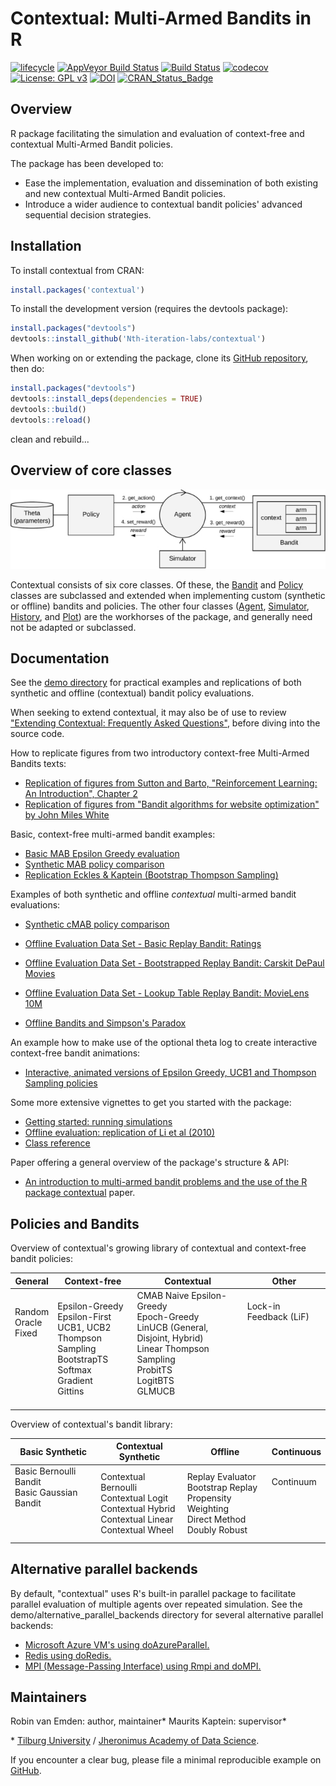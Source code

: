 Contextual: Multi-Armed Bandits in R
====================================

[![lifecycle](https://img.shields.io/badge/lifecycle-maturing-blue.svg?style=flat)](https://tidyverse.org/lifecycle/#maturing) [![AppVeyor Build Status](https://ci.appveyor.com/api/projects/status/github/Nth-iteration-labs/contextual?branch=master&svg=true)](https://ci.appveyor.com/project/robinvanemden/contextual) [![Build Status](https://travis-ci.org/Nth-iteration-labs/contextual.svg?branch=master)](https://travis-ci.org/Nth-iteration-labs/contextual) [![codecov](https://codecov.io/gh/Nth-iteration-labs/contextual/branch/master/graph/badge.svg)](https://codecov.io/gh/Nth-iteration-labs/contextual)[![License: GPL v3](https://img.shields.io/badge/License-GPL%20v3-green.svg)](https://www.gnu.org/licenses/gpl-3.0) [![DOI](https://zenodo.org/badge/114037654.svg)](https://zenodo.org/badge/latestdoi/114037654) [![CRAN\_Status\_Badge](https://www.r-pkg.org/badges/version/contextual)](https://cran.r-project.org/package=contextual) 

<!--
* [AppVeyor: passing](https://ci.appveyor.com/project/robinvanemden/contextual)
* [Travis CI: passing](https://travis-ci.org/Nth-iteration-labs/contextual)
* [Codecov: 96% coverage](https://codecov.io/gh/Nth-iteration-labs/contextual)
-->

Overview
--------

R package facilitating the simulation and evaluation of context-free and contextual Multi-Armed Bandit policies.

The package has been developed to:

* Ease the implementation, evaluation and dissemination of both existing and new contextual Multi-Armed Bandit policies. 
* Introduce a wider audience to contextual bandit policies' advanced sequential decision strategies.

Installation
------------

To install contextual from CRAN:

```R
install.packages('contextual')
```

To install the development version (requires the devtools package):

```R
install.packages("devtools")
devtools::install_github('Nth-iteration-labs/contextual')
```

When working on or extending the package, clone its [GitHub repository](https://github.com/Nth-iteration-labs/contextual), then do:

```R
install.packages("devtools")
devtools::install_deps(dependencies = TRUE)
devtools::build()
devtools::reload()
```

clean and rebuild...

Overview of core classes
------------------------

![](man/figures/cmab_all_medium.jpg)

Contextual consists of six core classes. Of these, the [Bandit](https://github.com/Nth-iteration-labs/contextual/blob/master/R/bandit.R) and [Policy](https://github.com/Nth-iteration-labs/contextual/blob/master/R/policy.R) classes are subclassed and extended when implementing custom (synthetic or offline) bandits and policies. The other four classes ([Agent](https://github.com/Nth-iteration-labs/contextual/blob/master/R/agent.R), [Simulator](https://github.com/Nth-iteration-labs/contextual/blob/master/R/simulator.R), [History](https://github.com/Nth-iteration-labs/contextual/blob/master/R/history.R), and [Plot](https://github.com/Nth-iteration-labs/contextual/blob/master/R/plot.R)) are the workhorses of the package, and generally need not be adapted or subclassed.

Documentation
-------------

See the [demo directory](https://github.com/Nth-iteration-labs/contextual/tree/master/demo) for practical examples and replications of both synthetic and offline (contextual) bandit policy evaluations. 

When seeking to extend contextual, it may also be of use to review ["Extending Contextual: Frequently Asked Questions"](https://nth-iteration-labs.github.io/contextual/articles/only_pkgdown/faq.html), before diving into the source code.

How to replicate figures from two introductory context-free Multi-Armed Bandits texts:

* [Replication of figures from Sutton and Barto, "Reinforcement Learning: An Introduction", Chapter 2](https://nth-iteration-labs.github.io/contextual/articles/sutton_barto.html)
* [Replication of figures from "Bandit algorithms for website optimization" by John Miles White](https://nth-iteration-labs.github.io/contextual/articles/website_optimization.html)

Basic, context-free multi-armed bandit examples:

* [Basic MAB Epsilon Greedy evaluation](https://nth-iteration-labs.github.io/contextual/articles/epsilongreedy.html)
* [Synthetic MAB policy comparison](https://nth-iteration-labs.github.io/contextual/articles/mabs.html)
* [Replication Eckles & Kaptein (Bootstrap Thompson Sampling)](https://nth-iteration-labs.github.io/contextual/articles/eckles_kaptein.html)

Examples of both synthetic and offline *contextual* multi-armed bandit evaluations:

* [Synthetic cMAB policy comparison](https://nth-iteration-labs.github.io/contextual/articles/cmabs.html)

* [Offline Evaluation Data Set - Basic Replay Bandit: Ratings](https://nth-iteration-labs.github.io/contextual/articles/cmabsoffline.html)
* [Offline Evaluation Data Set - Bootstrapped Replay Bandit: Carskit DePaul Movies](https://nth-iteration-labs.github.io/contextual/articles/offline_depaul_movies.html)
* [Offline Evaluation Data Set - Lookup Table Replay Bandit: MovieLens 10M](https://nth-iteration-labs.github.io/contextual/articles/ml10m.html) 

* [Offline Bandits and Simpson's Paradox](https://nth-iteration-labs.github.io/contextual/articles/simpsons.html)

An example how to make use of the optional theta log to create interactive context-free bandit animations:

* [Interactive, animated versions of Epsilon Greedy, UCB1 and Thompson Sampling policies](https://pavlov.tech/2019/03/02/animated-multi-armed-bandit-policies/)

Some more extensive vignettes to get you started with the package:

* [Getting started: running simulations](https://nth-iteration-labs.github.io/contextual/articles/introduction.html)
* [Offline evaluation: replication of Li et al (2010)](https://nth-iteration-labs.github.io/contextual/articles/replication.html)
* [Class reference](https://nth-iteration-labs.github.io/contextual/reference/index.html)

Paper offering a general overview of the package's structure & API:

* [An introduction to multi-armed bandit problems and the use of the R package contextual](https://github.com/Nth-iteration-labs/contextual/raw/master/docs/articles/arxiv_2018/jss.pdf) paper.


<!---
* [Blog at Pavlov](https://pavlov.tech/category/contextual/)
-->

Policies and Bandits
--------------------

Overview of contextual's growing library of contextual and context-free bandit policies:

| General | Context-free | Contextual | Other |
|---------------|-------------------------------------------------------------------------------------------|-------------------------------------------------------------------------------|------------------------------|
| Random<br>  Oracle<br> Fixed <br><br><br><br><br><br>  | Epsilon-Greedy<br>  Epsilon-First<br>  UCB1, UCB2<br>   Thompson Sampling<br>   BootstrapTS<br>   Softmax<br> Gradient<br>  Gittins | CMAB Naive Epsilon-Greedy <br> Epoch-Greedy<br>   LinUCB (General, Disjoint, Hybrid)<br>Linear Thompson Sampling<br> ProbitTS<br> LogitBTS<br>GLMUCB<br>  <br>  | Lock-in Feedback (LiF)  <br> <br> <br> <br><br> <br><br> <br>  |

Overview of contextual's bandit library:

| Basic Synthetic | Contextual Synthetic | Offline | Continuous |
|------------------------------------------|---------------------------------------------------------------------------------------|------------------------------------------------------------|------------|
| Basic Bernoulli Bandit<br>  Basic Gaussian Bandit<br><br> <br> <br>    | Contextual Bernoulli<br>  Contextual Logit<br>  Contextual Hybrid<br>  Contextual Linear<br>  Contextual Wheel | Replay Evaluator <br> Bootstrap Replay<br>Propensity Weighting<br>Direct Method<br>Doubly Robust<br>   | Continuum <br> <br> <br> <br> <br> |

Alternative parallel backends
-----------------------------

By default, "contextual" uses R's built-in parallel package to facilitate parallel evaluation of multiple agents over repeated simulation. See the demo/alternative_parallel_backends directory for several alternative parallel backends:

* [Microsoft Azure VM's using doAzureParallel.](https://github.com/Nth-iteration-labs/contextual/tree/master/demo/alternative_parallel_backends/azure)
* [Redis using doRedis.](https://github.com/Nth-iteration-labs/contextual/tree/master/demo/alternative_parallel_backends/redis)
* [MPI (Message-Passing Interface) using Rmpi and doMPI.](https://github.com/Nth-iteration-labs/contextual/tree/master/demo/alternative_parallel_backends/rmpi)

Maintainers
-----------

Robin van Emden: author, maintainer*
Maurits Kaptein: supervisor*

\* [Tilburg University](https://www.tilburguniversity.edu/) / [Jheronimus Academy of Data Science](https://www.jads.nl/research.html).

If you encounter a clear bug, please file a minimal reproducible example on [GitHub](https://github.com/Nth-iteration-labs/contextual/issues).
